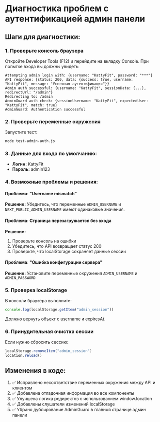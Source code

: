 # Диагностика проблем с аутентификацией админ панели

## Шаги для диагностики:

### 1. Проверьте консоль браузера
Откройте Developer Tools (F12) и перейдите на вкладку Console. При попытке входа вы должны увидеть:

```
Attempting admin login with: {username: "KattyFit", password: "***"}
API response: {status: 200, data: {success: true, username: "KattyFit", message: "Успешная аутентификация"}}
Admin auth successful: {username: "KattyFit", sessionData: {...}, redirectUrl: "/admin"}
Redirecting to: /admin
AdminGuard auth check: {sessionUsername: "KattyFit", expectedUser: "KattyFit", match: true}
AdminGuard: Authentication successful
```

### 2. Проверьте переменные окружения
Запустите тест:
```bash
node test-admin-auth.js
```

### 3. Данные для входа по умолчанию:
- **Логин:** KattyFit
- **Пароль:** admin123

### 4. Возможные проблемы и решения:

#### Проблема: "Username mismatch"
**Решение:** Убедитесь, что переменные `ADMIN_USERNAME` и `NEXT_PUBLIC_ADMIN_USERNAME` имеют одинаковые значения.

#### Проблема: Страница перезагружается без входа
**Решение:** 
1. Проверьте консоль на ошибки
2. Убедитесь, что API возвращает статус 200
3. Проверьте, что localStorage сохраняет данные сессии

#### Проблема: "Ошибка конфигурации сервера"
**Решение:** Установите переменные окружения `ADMIN_USERNAME` и `ADMIN_PASSWORD`

### 5. Проверка localStorage
В консоли браузера выполните:
```javascript
console.log(localStorage.getItem("admin_session"))
```

Должно вернуть объект с username и expiresAt.

### 6. Принудительная очистка сессии
Если нужно сбросить сессию:
```javascript
localStorage.removeItem("admin_session")
location.reload()
```

## Изменения в коде:

1. ✅ Исправлено несоответствие переменных окружения между API и клиентом
2. ✅ Добавлена отладочная информация во все компоненты
3. ✅ Улучшена логика редиректов с использованием window.location
4. ✅ Добавлены слушатели изменений localStorage
5. ✅ Убрано дублирование AdminGuard в главной странице админ панели